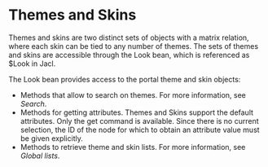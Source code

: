 # Themes and Skins

Themes and skins are two distinct sets of objects with a matrix relation, where each skin can be tied to any number of themes. The sets of themes and skins are accessible through the Look bean, which is referenced as $Look in Jacl.

The Look bean provides access to the portal theme and skin objects:

-   Methods that allow to search on themes. For more information, see *Search*.
-   Methods for getting attributes. Themes and Skins support the default attributes. Only the get command is available. Since there is no current selection, the ID of the node for which to obtain an attribute value must be given explicitly.
-   Methods to retrieve theme and skin lists. For more information, see *Global lists*.
